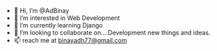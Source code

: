 - 👋 Hi, I’m @AdBinay
- 👀 I’m interested in Web Development
- 🌱 I’m currently learning Django
- 💞️ I’m looking to collaborate on....Development new things and ideas.
- 📫 reach me at binayadh77@gmail.com

<!---
AdBinay/AdBinay is a ✨ special ✨ repository because its `README.md` (this file) appears on your GitHub profile.
You can click the Preview link to take a look at your changes.
--->
 
